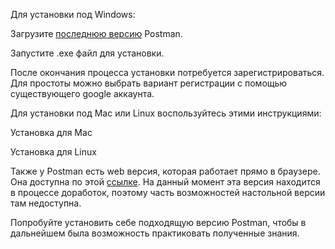 Для установки под Windows:

Загрузите [последнюю версию](<https://www.postman.com/downloads/>) Postman.

Запустите .exe файл для установки.

После окончания процесса установки потребуется зарегистрироваться. Для простоты можно выбрать вариант регистрации с помощью существующего google аккаунта.

Для установки под Mac или Linux воспользуйтесь этими инструкциями:

Установка для Mac

Установка для Linux

Также у Postman есть web версия, которая работает прямо в браузере. Она доступна по этой [ссылке](<https://restless-firefly-355963.postman.co/home>). На данный момент эта версия находится в процессе доработок, поэтому часть возможностей настольной версии там недоступна.

Попробуйте установить себе подходящую версию Postman, чтобы в дальнейшем была возможность практиковать полученные знания.
